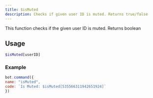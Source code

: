 ```yaml
---
title: $isMuted
description: Checks if given user ID is muted. Returns true/false
---
```


This function checks if the given user ID is muted. Returns boolean

## Usage

```php
$isMuted[userID]
```

### Example

```javascript
bot.command({
name: "isMuted",
code: `Is Muted: $isMuted[535566311942651924]`
})
```

